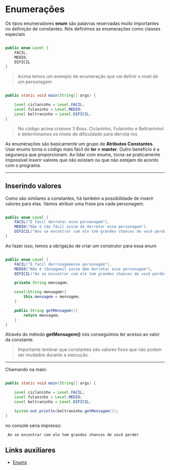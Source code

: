 # Enumerações 

Os tipos enumeradores **enum** são palavras reservadas muito importantes no definição de constantes. Nós definimos as enumerações como classes especiais

``` java

public enum Level {
    FACIL,
    MEDIO,
    DIFICIL
}
```

>Acima temos um exemplo de enumeração que  vai definir o nível de um personagem

```java

public static void main(String[] args) {

    Level ciclaninho = Level.FACIL;
    Level fulaninho = Level.MEDIO;
    Level beltraninho = Level.DIFICIL;
}

```


>No código acima criamos 3 Boss. Ciclaninho, Fulaninho e Beltraninhol e determinamos os níveis de dificuldade para derrota-los

As enumerações são basicamente um grupo de **Atributos Constantes**. Usar enums torna o código mais fácil de **ler** e **manter**. Outro benefício é a segurança que proporcionam. Ao lidar com enums, torna-se praticamente impossível inserir valores que não existam ou que não estejam de acordo com o programa.

--- 
## Inserindo valores
Como são similares a constantes, há também a possibilidade de inserir valores para elas. Vamos atribuir uma frase pra cada personagem.

``` java

public enum Level {
    FACIL("É fácil derrotar esse personagem"),
    MEDIO("Não é tão fácil assim de derrotar esse personagem"),
    DIFICIL("Aos se encontrar com ele tem grandes chances de você perder")
}
```
Ao fazer isso, temos a obrigação de criar um construtor para essa enum

``` java

public enum Level {
    FACIL("É fácil derrnsagemesse personagem"),
    MEDIO("Não é tãnsagemil asnim dme derrotar esse personagem"),
    DIFICIL("Ao se encontrar com ele tem grandes chances de você perder")

    private String mensagem;

    Level(String mensagem){
        this.mensagem = mensagem;
    }

    public String getMensagem(){
        return mensagem;
    }
}
```
Através do método **getMensagem()** nós conseguimos ter acesso ao valor da constante.

> Importante lembrar que constantes são valores fixos que não podem ser mudados durante a execução.

--- 

Chamando na main: 

```java

public static void main(String[] args) {

    Level ciclaninho = Level.FACIL;
    Level fulaninho = Level.MEDIO;
    Level beltraninho = Level.DIFICIL;

    System.out.println(beltraninho.getMensagem());
}
```
no console seria impresso:

```Console
 Ao se encontrar com ele tem grandes chances de você perder
```

## Links auxiliares
- [Enums](https://www.devmedia.com.br/enumeracoes-em-java/25839)